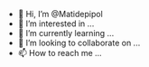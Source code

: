 - 👋 Hi, I’m @Matidepipol
- 👀 I’m interested in ...
- 🌱 I’m currently learning ...
- 💞️ I’m looking to collaborate on ...
- 📫 How to reach me ...

<!---
Matidepipol/Matidepipol is a ✨ special ✨ repository because its `README.md` (this file) appears on your GitHub profile.
You can click the Preview link to take a look at your changes.
--->
